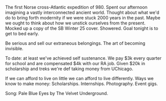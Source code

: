 The first Norse cross-Atlantic expedition of 980. Spent our afternoon imagining a vastly interconnected ancient world. Thought about what we'd do to bring forth modernity if we were stuck 2000 years in the past. Maybe we ought to think about how we unstick ourselves from the present. Mocked up a copy of the SB Winter 25 cover. Showered. Goal tonight is to get to bed early. 

Be serious and sell our extraneous belongings.
The art of becoming invisible. 

To date: at least we've achieved self sustenance. We pay $3k every quarter for school and are compensated $4k with our RA job. Given $20k in scholarship and treks we're def taking money from UChicago. 

If we can afford to live on little we can afford to live differently. 
Ways we know to make money:
Scholarships.
Internships.
Photography. Event gigs.

Song: Pale Blue Eyes by The Velvet Underground.
